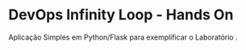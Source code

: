 # DevOps Infinity Loop - Hands On
Aplicação Simples em Python/Flask para exemplificar o Laboratório . 
